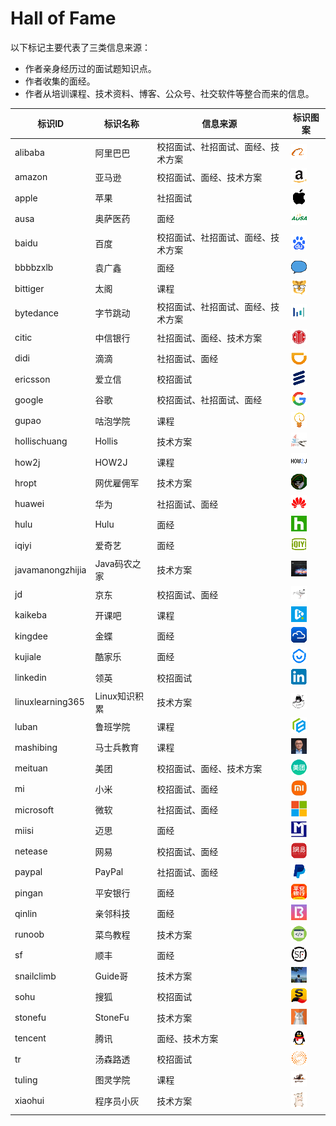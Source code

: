 # Hall of Fame

以下标记主要代表了三类信息来源：

- 作者亲身经历过的面试题知识点。
- 作者收集的面经。
- 作者从培训课程、技术资料、博客、公众号、社交软件等整合而来的信息。

| 标识ID           | 标识名称      | 信息来源                           | 标识图案                                   |
| ---------------- | ------------- | ---------------------------------- | ------------------------------------------ |
| alibaba          | 阿里巴巴      | 校招面试、社招面试、面经、技术方案 | <img src="./icons/alibaba.gif" />          |
| amazon           | 亚马逊        | 校招面试、面经、技术方案           | <img src="./icons/amazon.gif" />           |
| apple            | 苹果          | 社招面试                           | <img src="./icons/apple.gif" />            |
| ausa             | 奥萨医药      | 面经                               | <img src="./icons/ausa.gif" />             |
| baidu            | 百度          | 校招面试、社招面试、面经、技术方案 | <img src="./icons/baidu.gif" />            |
| bbbbzxlb         | 袁广鑫        | 面经                               | <img src="./icons/bbbbzxlb.gif" />         |
| bittiger         | 太阁          | 课程                               | <img src="./icons/bittiger.gif" />         |
| bytedance        | 字节跳动      | 校招面试、社招面试、面经、技术方案 | <img src="./icons/bytedance.gif" />        |
| citic            | 中信银行      | 社招面试、面经、技术方案           | <img src="./icons/citic.gif" />            |
| didi             | 滴滴          | 社招面试、面经                     | <img src="./icons/didi.gif" />             |
| ericsson         | 爱立信        | 校招面试                           | <img src="./icons/ericsson.gif" />         |
| google           | 谷歌          | 校招面试、社招面试、面经           | <img src="./icons/google.gif" />           |
| gupao            | 咕泡学院      | 课程                               | <img src="./icons/gupao.gif" />            |
| hollischuang     | Hollis        | 技术方案                           | <img src="./icons/hollischuang.gif" />     |
| how2j            | HOW2J         | 课程                               | <img src="./icons/how2j.gif" />            |
| hropt            | 网优雇佣军    | 技术方案                           | <img src="./icons/hropt.gif" />            |
| huawei           | 华为          | 社招面试、面经                     | <img src="./icons/huawei.gif" />           |
| hulu             | Hulu          | 面经                               | <img src="./icons/hulu.gif" />             |
| iqiyi            | 爱奇艺        | 面经                               | <img src="./icons/iqiyi.gif" />            |
| javamanongzhijia | Java码农之家  | 技术方案                           | <img src="./icons/javamanongzhijia.gif" /> |
| jd               | 京东          | 校招面试、面经                     | <img src="./icons/jd.gif" />               |
| kaikeba          | 开课吧        | 课程                               | <img src="./icons/kaikeba.gif" />          |
| kingdee          | 金蝶          | 面经                               | <img src="./icons/kingdee.gif" />          |
| kujiale          | 酷家乐        | 面经                               | <img src="./icons/kujiale.gif" />          |
| linkedin         | 领英          | 校招面试                           | <img src="./icons/linkedin.gif" />         |
| linuxlearning365 | Linux知识积累 | 技术方案                           | <img src="./icons/linuxlearning365.gif" /> |
| luban            | 鲁班学院      | 课程                               | <img src="./icons/luban.gif" />            |
| mashibing        | 马士兵教育    | 课程                               | <img src="./icons/mashibing.gif" />        |
| meituan          | 美团          | 校招面试、面经、技术方案           | <img src="./icons/meituan.gif" />          |
| mi               | 小米          | 校招面试、面经                     | <img src="./icons/mi.gif" />               |
| microsoft        | 微软          | 社招面试、面经                     | <img src="./icons/microsoft.gif" />        |
| miisi            | 迈思          | 面经                               | <img src="./icons/miisi.gif" />            |
| netease          | 网易          | 校招面试、面经                     | <img src="./icons/netease.gif" />          |
| paypal           | PayPal        | 社招面试、面经                     | <img src="./icons/paypal.gif" />           |
| pingan           | 平安银行      | 面经                               | <img src="./icons/pingan.gif" />           |
| qinlin           | 亲邻科技      | 面经                               | <img src="./icons/qinlin.gif" />           |
| runoob           | 菜鸟教程      | 技术方案                           | <img src="./icons/runoob.gif" />           |
| sf               | 顺丰          | 面经                               | <img src="./icons/sf.gif" />               |
| snailclimb       | Guide哥       | 技术方案                           | <img src="./icons/snailclimb.gif" />       |
| sohu             | 搜狐          | 校招面试                           | <img src="./icons/sohu.gif" />             |
| stonefu          | StoneFu       | 技术方案                           | <img src="./icons/stonefu.gif" />          |
| tencent          | 腾讯          | 面经、技术方案                     | <img src="./icons/tencent.gif" />          |
| tr               | 汤森路透      | 校招面试                           | <img src="./icons/tr.gif" />               |
| tuling           | 图灵学院      | 课程                               | <img src="./icons/tuling.gif" />           |
| xiaohui          | 程序员小灰    | 技术方案                           | <img src="./icons/xiaohui.gif" />          |
|                  |               |                                    |                                            |

